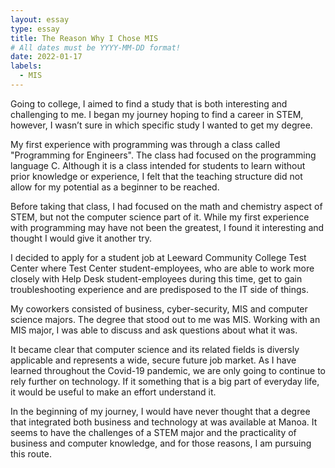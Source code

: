 ```yaml
---
layout: essay
type: essay
title: The Reason Why I Chose MIS
# All dates must be YYYY-MM-DD format!
date: 2022-01-17
labels:
  - MIS
---
```




Going to college, I aimed to find a study that is both interesting and challenging to me. I began my journey hoping to find a career in STEM, however, I wasn’t sure in which specific study I wanted to get my degree.

My first experience with programming was through a class called "Programming for Engineers". The class had focused on the programming language C. Although it is a class intended for students to learn without prior knowledge or experience, I felt that the teaching structure did not allow for my potential as a beginner to be reached.

Before taking that class, I had focused on the math and chemistry aspect of STEM, but not the computer science part of it. While my first experience with programming may have not been the greatest, I found it interesting and thought I would give it another try.

I decided to apply for a student job at Leeward Community College Test Center where Test Center student-employees, who are able to work more closely with Help Desk student-employees during this time, get to gain troubleshooting experience and are predisposed to the IT side of things.

My coworkers consisted of business, cyber-security, MIS and computer science majors. The degree that stood out to me was MIS. Working with an MIS major, I was able to discuss and ask questions about what it was.

It became clear that computer science and its related fields is diversly applicable and represents a wide, secure future job market. As I have learned throughout the Covid-19 pandemic, we are only going to continue to rely further on technology. If it something that is a big part of everyday life, it would be useful to make an effort understand it.

In the beginning of my journey, I would have never thought that a degree that integrated both business and technology at was available at Manoa. It seems to have the challenges of a STEM major and the practicality of business and computer knowledge, and for those reasons, I am pursuing this route.


